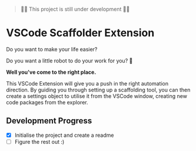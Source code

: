 >🚨🚨 This project is still under development 🚨🚨

# VSCode Scaffolder Extension

Do you want to make your life easier?

Do you want a little robot to do your work for you? :robot:

**Well you've come to the right place.** 

This VSCode Extension will give you a push in the right automation direction. By guiding you through setting up a scaffolding tool, you can then create a settings object to utilise it from the VSCode window, creating new code packages from the explorer.

## Development Progress

- [x] Initialise the project and create a readme
- [ ] Figure the rest out :)
